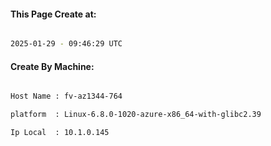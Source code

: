 
   
#### This Page Create at:

```bash

2025-01-29 - 09:46:29 UTC

```

#### Create By Machine:

```bash

Host Name : fv-az1344-764

platform  : Linux-6.8.0-1020-azure-x86_64-with-glibc2.39

Ip Local  : 10.1.0.145

```


